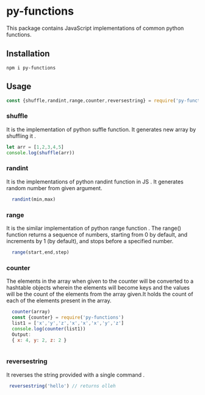 

# py-functions
This package contains JavaScript implementations of common python functions. 

## Installation 
````
npm i py-functions
````

## Usage
````javascript
const {shuffle,randint,range,counter,reversestring} = require('py-functions')
````
### shuffle
  It is the implementation of python suffle function. It generates new array by shuffling it .
  ````javascript
let arr = [1,2,3,4,5]
console.log(shuffle(arr))
````
### randint
  It is the implementations of python randint function in JS . It generates random number from given argument.
  ````javascript
    randint(min,max)
````
### range
It is the similar implementation of python range function . The range() function returns a sequence of numbers, starting from 0 by default, and increments by 1 (by default), and stops before a specified number.
  ````javascript
    range(start,end,step)
````
### counter 
The elements in the array when given to the counter will be converted to a hashtable objects wherein the elements will become keys and the values will be the count of the elements from the array given.It holds the count of each of the elements present in the array.
  ````javascript
    counter(array)
    const {counter} = require('py-functions')
    list1 = ['x','y','z','x','x','x','y','z']
    console.log(counter(list1))
    Output:
    { x: 4, y: 2, z: 2 }
    
````
### reversestring
 It reverses the string provided with a single command . 
   ````javascript
    reversestring('hello') // returns olleh
````
 